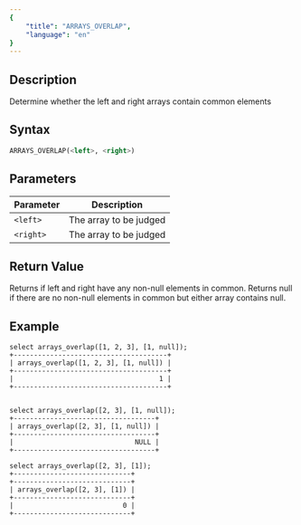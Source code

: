```yaml
---
{
    "title": "ARRAYS_OVERLAP",
    "language": "en"
}
---
```


## Description

Determine whether the left and right arrays contain common elements

## Syntax

```sql
ARRAYS_OVERLAP(<left>, <right>)
```

## Parameters

| Parameter | Description |
|--|--|
| `<left>` | The array to be judged |
| `<right>` | The array to be judged |

## Return Value

Returns if left and right have any non-null elements in common. Returns null if there are no non-null elements in common but either array contains null.

## Example

```
select arrays_overlap([1, 2, 3], [1, null]);
+--------------------------------------+
| arrays_overlap([1, 2, 3], [1, null]) |
+--------------------------------------+
|                                    1 |
+--------------------------------------+


select arrays_overlap([2, 3], [1, null]);
+-----------------------------------+
| arrays_overlap([2, 3], [1, null]) |
+-----------------------------------+
|                              NULL |
+-----------------------------------+

select arrays_overlap([2, 3], [1]);
+-----------------------------+
+-----------------------------+
| arrays_overlap([2, 3], [1]) |
+-----------------------------+
|                           0 |
+-----------------------------+
```
